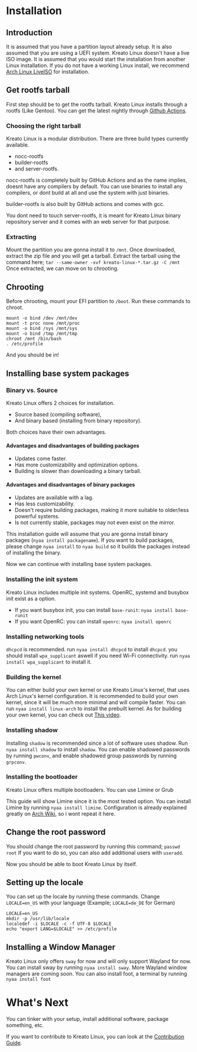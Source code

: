 # Installation

## Introduction 
It is assumed that you have a partition layout already setup.
It is also assumed that you are using a UEFI system.
Kreato Linux doesn't have a live ISO image. It is assumed that you would start the installation from another Linux installation. 
If you do not have a working Linux install, we recommend [Arch Linux LiveISO](https://archlinux.org/download/) for installation.

## Get rootfs tarball
First step should be to get the rootfs tarball. Kreato Linux installs through a rootfs (Like Gentoo). You can get the latest nightly through [Github Actions](https://github.com/kreatolinux/nyaa3/actions?query=is%3Asuccess).

### Choosing the right tarball
Kreato Linux is a modular distribution. There are three build types currently available.

* nocc-rootfs
* builder-rootfs
* and server-rootfs.

nocc-rootfs is completely built by GitHub Actions and as the name implies, doesnt have any compilers by default. You can use binaries to install any compilers, or dont build at all and use the system with just binaries.

builder-rootfs is also built by GitHub actions and comes with gcc.

You dont need to touch server-rootfs, it is meant for Kreato Linux binary repository server and it comes with an web server for that purpose.

### Extracting
Mount the partition you are gonna install it to `/mnt`.
Once downloaded, extract the zip file and you will get a tarball.
Extract the tarball using the command here;
`tar --same-owner -xvf kreato-linux-*.tar.gz -C /mnt`
Once extracted, we can move on to chrooting.

## Chrooting
Before chrooting, mount your EFI partition to `/boot`.
Run these commands to chroot.

```
mount -o bind /dev /mnt/dev
mount -t proc none /mnt/proc
mount -o bind /sys /mnt/sys
mount -o bind /tmp /mnt/tmp
chroot /mnt /bin/bash
. /etc/profile
```

And you should be in! 

## Installing base system packages

### Binary vs. Source
Kreato Linux offers 2 choices for installation.
* Source based (compiling software),
* And binary based (installing from binary repository).

Both choices have their own advantages.

#### Advantages and disadvantages of building packages
* Updates come faster.
* Has more customizability and optimization options.
* Building is slower than downloading a binary tarball.

#### Advantages and disadvantages of binary packages
* Updates are available with a lag.
* Has less customizability.
* Doesn't require building packages, making it more suitable to older/less powerful systems.
* Is not currently stable, packages may not even exist on the mirror.

This installation guide will assume that you are gonna install binary packages (`nyaa install packagename`). If you want to build packages, please change `nyaa install` to `nyaa build` so it builds the packages instead of installing the binary.

Now we can continue with installing base system packages.

### Installing the init system
Kreato Linux includes multiple init systems. OpenRC, systemd and busybox init exist as a option.

* If you want busybox init, you can install `base-runit`: `nyaa install base-runit`
* If you want OpenRC: you can install `openrc`: `nyaa install openrc`

### Installing networking tools
`dhcpcd` is recommended. run `nyaa install dhcpcd` to install `dhcpcd`.
you should install `wpa_supplicant` aswell if you need Wi-Fi connectivity. run `nyaa install wpa_supplicant` to install it.

### Building the kernel
You can either build your own kernel or use Kreato Linux's kernel, that uses Arch Linux's kernel configuration.
It is recommended to build your own kernel, since it will be much more minimal and will compile faster.
You can run `nyaa install linux-arch` to install the prebuilt kernel.
As for building your own kernel, you can check out [This video](https://www.youtube.com/watch?v=NVWVHiLx1sU).

### Installing shadow
Installing `shadow` is recommended since a lot of software uses shadow.
Run `nyaa install shadow` to install `shadow`.
You can enable shadowed passwords by running `pwconv`, and enable shadowed group passwords by running `grpconv`.

### Installing the bootloader
Kreato Linux offers multiple bootloaders.
You can use Limine or Grub

This guide will show Limine since it is the most tested option.
You can install Limine by running `nyaa install limine`.
Configuration is already explained greatly on [Arch Wiki](https://wiki.archlinux.org/title/Limine), so i wont repeat it here.

## Change the root password
You should change the root password by running this command;
`passwd root`
If you want to do so, you can also add additional users with `useradd`.

Now you should be able to boot Kreato Linux by itself.

## Setting up the locale
You can set up the locale by running these commands. Change `LOCALE=en_US` with your language (Example; `LOCALE=de_DE` for German)

```
LOCALE=en_US
mkdir -p /usr/lib/locale
localedef -i $LOCALE -c -f UTF-8 $LOCALE
echo "export LANG=$LOCALE" >> /etc/profile
```

## Installing a Window Manager
Kreato Linux only offers `sway` for now and will only support Wayland for now.
You can install sway by running `nyaa install sway`.
More Wayland window managers are coming soon.
You can also install foot, a terminal by running `nyaa install foot`

# What's Next
You can tinker with your setup, install additional software, package something, etc.

If you want to contribute to Kreato Linux, you can look at the [Contribution Guide](./contributing/index.md).
